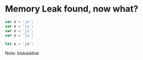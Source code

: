 # Memory Leak found, now what?


```js [1-2|3|4]
var e = 'js';
var e = 'js';
var e = 'js';
var e = 'js';
```


```rs
let e = 'js';
```

Note:
blabalablal
